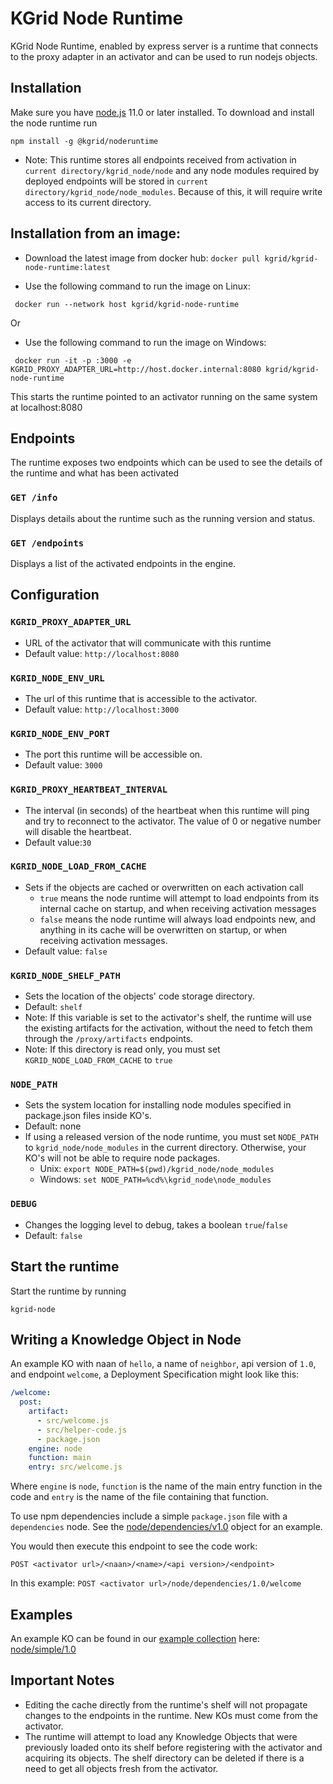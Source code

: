 # KGrid Node Runtime

KGrid Node Runtime, enabled by express server is a runtime that connects to the proxy adapter in an activator and can be used to run nodejs objects.

## Installation
Make sure you have [node.js](https://nodejs.org) 11.0 or later installed. To download and install the node runtime run
```
npm install -g @kgrid/noderuntime
```
- Note: This runtime stores all endpoints received from activation in `current directory/kgrid_node/node` and any node modules required by deployed endpoints will be stored in `current directory/kgrid_node/node_modules`. Because of this, it will require write access to its current directory.

## Installation from an image:

- Download the latest image from docker hub: `docker pull kgrid/kgrid-node-runtime:latest`

- Use the following command to run the image on Linux:
```
 docker run --network host kgrid/kgrid-node-runtime
```
Or
- Use the following command to run the image on Windows:
```
 docker run -it -p :3000 -e KGRID_PROXY_ADAPTER_URL=http://host.docker.internal:8080 kgrid/kgrid-node-runtime
```

This starts the runtime pointed to an activator running on the same system at localhost:8080


## Endpoints

The runtime exposes two endpoints which can be used to see the details of the runtime and what has been activated

### `GET /info`
Displays details about the runtime such as the running version and status.

### `GET /endpoints`
Displays a list of the activated endpoints in the engine.

## Configuration

### `KGRID_PROXY_ADAPTER_URL`
- URL of the activator that will communicate with this runtime
- Default value: `http://localhost:8080`

### `KGRID_NODE_ENV_URL`
- The url of this runtime that is accessible to the activator.
- Default value: `http://localhost:3000`

### `KGRID_NODE_ENV_PORT`
- The port this runtime will be accessible on.
- Default value: `3000`

### `KGRID_PROXY_HEARTBEAT_INTERVAL`
- The interval (in seconds) of the heartbeat when this runtime will ping and try to reconnect to the activator. The value of 0 or negative number will disable the heartbeat.
- Default value:`30`

### `KGRID_NODE_LOAD_FROM_CACHE`
- Sets if the objects are cached or overwritten on each activation call
    - `true` means the node runtime will attempt to load endpoints from its internal cache on startup, and when receiving activation messages
    - `false` means the node runtime will always load endpoints new, and anything in its cache will be overwritten on startup, or when receiving activation messages.
- Default value: `false`

### `KGRID_NODE_SHELF_PATH`
- Sets the location of the objects' code storage directory. 
- Default: `shelf`
- Note: If this variable is set to the activator's shelf, the runtime will use the existing artifacts for the activation, without the need to fetch them through the `/proxy/artifacts` endpoints.
- Note: If this directory is read only, you must set `KGRID_NODE_LOAD_FROM_CACHE` to `true`

### `NODE_PATH`
- Sets the system location for installing node modules specified in package.json files inside KO's.
- Default: none
- If using a released version of the node runtime, you must set `NODE_PATH` to `kgrid_node/node_modules` in the current directory. Otherwise, your KO's will not be able to require node packages.
    - Unix: `export NODE_PATH=$(pwd)/kgrid_node/node_modules`
    - Windows: `set NODE_PATH=%cd%\kgrid_node\node_modules`

### `DEBUG`
- Changes the logging level to debug, takes a boolean `true`/`false`
- Default: `false`

## Start the runtime

Start the runtime by running
```
kgrid-node
```

## Writing a Knowledge Object in Node

An example KO with naan of `hello`, a name of `neighbor`, api version of `1.0`, and endpoint `welcome`,
a Deployment Specification might look like this:

```yaml
/welcome:
  post:
    artifact:
      - src/welcome.js
      - src/helper-code.js
      - package.json
    engine: node
    function: main
    entry: src/welcome.js
```
Where `engine` is `node`, `function` is the name of the main entry function in the code and `entry` is the name of the file containing that function.

To use npm dependencies include a simple `package.json` file with a `dependencies` node. See the [node/dependencies/v1.0](https://github.com/kgrid-objects/example-collection/tree/master/collection/node-dependencies-v1.0) object for an example.

You would then execute this endpoint to see the code work:

`POST <activator url>/<naan>/<name>/<api version>/<endpoint>`

In this example: `POST <activator url>/node/dependencies/1.0/welcome`
## Examples
An example KO can be found in our [example collection](https://github.com/kgrid-objects/example-collection/releases/latest) here:
[node/simple/1.0](https://github.com/kgrid-objects/example-collection/releases/latest/download/node-simple-v1.0.zip)

## Important Notes
- Editing the cache directly from the runtime's shelf will
not propagate changes to the endpoints in the runtime. New
KOs must come from the activator.
- The runtime will attempt to load any Knowledge Objects that
were previously loaded onto its shelf before registering with
the activator and acquiring its objects. The shelf directory can
be deleted if there is a need to get all objects fresh from the activator.

